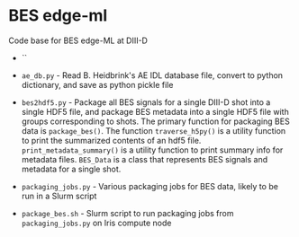 # BES edge-ml

Code base for BES edge-ML at DIII-D

- ``


- `ae_db.py` - Read B. Heidbrink's AE IDL database file, convert to python dictionary, 
and save as python pickle file
- `bes2hdf5.py` - Package all BES signals for a single DIII-D shot into a single 
HDF5 file, and package BES metadata into a single HDF5 file with groups corresponding 
to shots.  The primary function for packaging BES data is `package_bes()`.  The function 
`traverse_h5py()` is a utility function to print the summarized contents of an hdf5 file.
`print_metadata_summary()` is a utility function to print summary info for metadata files.
`BES_Data` is a class that represents BES signals and metadata for a single shot.
- `packaging_jobs.py` - Various packaging jobs for BES data, likely to be run in a Slurm script
- `package_bes.sh` - Slurm script to run packaging jobs from `packaging_jobs.py` 
on Iris compute node
